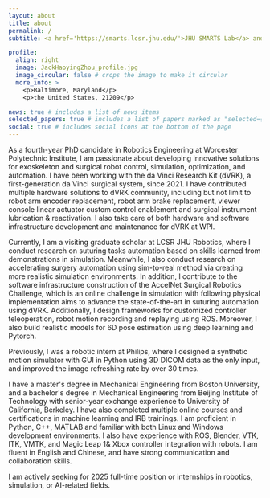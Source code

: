 ```yaml
---
layout: about
title: about
permalink: /
subtitle: <a href='https://smarts.lcsr.jhu.edu/'>JHU SMARTS Lab</a> and <a href='https://www.wpi.edu/'>WPI</a>. Baltimore, Maryland, USA. Contacts. Motto. Etc.

profile:
  align: right
  image: JackHaoyingZhou_profile.jpg
  image_circular: false # crops the image to make it circular
  more_info: >
    <p>Baltimore, Maryland</p>
    <p>the United States, 21209</p>

news: true # includes a list of news items
selected_papers: true # includes a list of papers marked as "selected={true}"
social: true # includes social icons at the bottom of the page
---
```


As a fourth-year PhD candidate in Robotics Engineering at Worcester Polytechnic Institute, I am passionate about developing innovative solutions for exoskeleton and surgical robot control, simulation, optimization, and automation. I have been working with the da Vinci Research Kit (dVRK), a first-generation da Vinci surgical system, since 2021. I have contributed multiple hardware solutions to dVRK community, including but not limit to robot arm encoder replacement, robot arm brake replacement, viewer console linear actuator custom control enablement and surgical instrument lubrication & reactivation. I also take care of both hardware and software infrastructure development and maintenance for dVRK at WPI.

Currently, I am a visiting graduate scholar at LCSR JHU Robotics, where I conduct research on suturing tasks automation based on skills learned from demonstrations in simulation. Meanwhile, I also conduct research on accelerating surgery automation using sim-to-real method via creating more realistic simulation environments. In addition, I contribute to the software infrastructure construction of the AccelNet Surgical Robotics Challenge, which is an online challenge in simulation with following physical implementation aims to advance the state-of-the-art in suturing automation using dVRK. Additionally, I design frameworks for customized controller teleoperation, robot motion recording and replaying using ROS. Moreover, I also build realistic models for 6D pose estimation using deep learning and Pytorch.

Previously, I was a robotic intern at Philips, where I designed a synthetic motion simulator with GUI in Python using 3D DICOM data as the only input, and improved the image refreshing rate by over 30 times.

I have a master's degree in Mechanical Engineering from Boston University, and a bachelor's degree in Mechanical Engineering from Beijing Institute of Technology with senior-year exchange experience to University of California, Berkeley. I have also completed multiple online courses and certifications in machine learning and IRB trainings. I am proficient in Python, C++, MATLAB and familiar with both Linux and Windows development environments. I also have experience with ROS, Blender, VTK, ITK, VMTK, and Magic Leap 1& Xbox controller integration with robots. I am fluent in English and Chinese, and have strong communication and collaboration skills.

I am actively seeking for 2025 full-time position or internships in robotics, simulation, or AI-related fields.